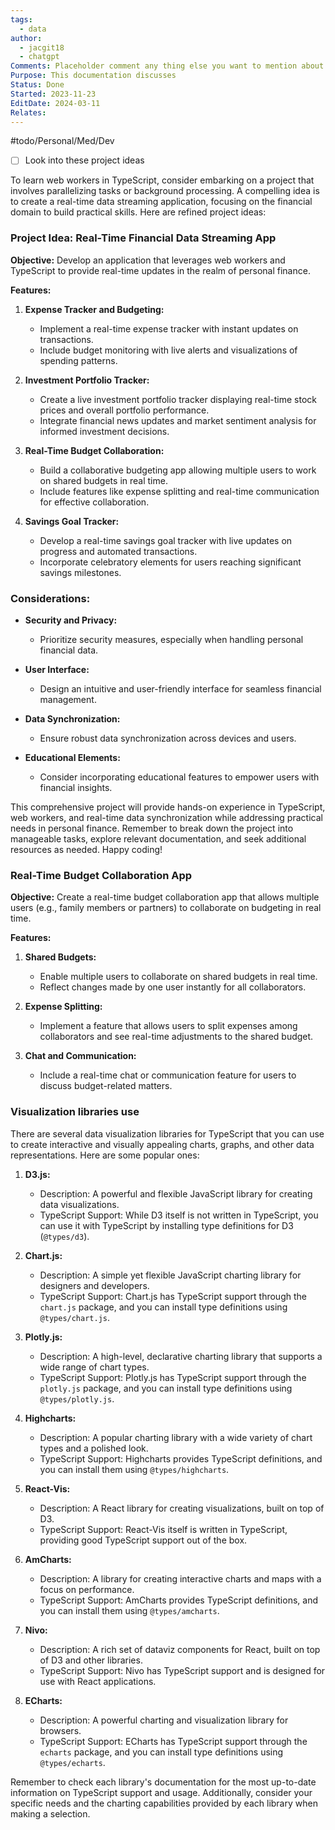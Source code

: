```yaml
---
tags:
  - data
author:
  - jacgit18
  - chatgpt
Comments: Placeholder comment any thing else you want to mention about the document.
Purpose: This documentation discusses
Status: Done
Started: 2023-11-23
EditDate: 2024-03-11
Relates:
---
```

#todo/Personal/Med/Dev 
- [ ] Look into these project ideas

To learn web workers in TypeScript, consider embarking on a project that involves parallelizing tasks or background processing. A compelling idea is to create a real-time data streaming application, focusing on the financial domain to build practical skills. Here are refined project ideas:

### Project Idea: Real-Time Financial Data Streaming App

**Objective:** Develop an application that leverages web workers and TypeScript to provide real-time updates in the realm of personal finance.

**Features:**

1. **Expense Tracker and Budgeting:**
    
    - Implement a real-time expense tracker with instant updates on transactions.
    - Include budget monitoring with live alerts and visualizations of spending patterns.
2. **Investment Portfolio Tracker:**
    
    - Create a live investment portfolio tracker displaying real-time stock prices and overall portfolio performance.
    - Integrate financial news updates and market sentiment analysis for informed investment decisions.
3. **Real-Time Budget Collaboration:**
    
    - Build a collaborative budgeting app allowing multiple users to work on shared budgets in real time.
    - Include features like expense splitting and real-time communication for effective collaboration.
4. **Savings Goal Tracker:**
    
    - Develop a real-time savings goal tracker with live updates on progress and automated transactions.
    - Incorporate celebratory elements for users reaching significant savings milestones.

### Considerations:

- **Security and Privacy:**
    
    - Prioritize security measures, especially when handling personal financial data.
- **User Interface:**
    
    - Design an intuitive and user-friendly interface for seamless financial management.
- **Data Synchronization:**
    
    - Ensure robust data synchronization across devices and users.
- **Educational Elements:**
    
    - Consider incorporating educational features to empower users with financial insights.

This comprehensive project will provide hands-on experience in TypeScript, web workers, and real-time data synchronization while addressing practical needs in personal finance. Remember to break down the project into manageable tasks, explore relevant documentation, and seek additional resources as needed. Happy coding!



### Real-Time Budget Collaboration App

**Objective:** Create a real-time budget collaboration app that allows multiple users (e.g., family members or partners) to collaborate on budgeting in real time.

**Features:**

1. **Shared Budgets:**
    
    - Enable multiple users to collaborate on shared budgets in real time.
    - Reflect changes made by one user instantly for all collaborators.
2. **Expense Splitting:**
    
    - Implement a feature that allows users to split expenses among collaborators and see real-time adjustments to the shared budget.
3. **Chat and Communication:**
    
    - Include a real-time chat or communication feature for users to discuss budget-related matters.


### Visualization libraries use 


There are several data visualization libraries for TypeScript that you can use to create interactive and visually appealing charts, graphs, and other data representations. Here are some popular ones:

1. **D3.js:**
   - Description: A powerful and flexible JavaScript library for creating data visualizations.
   - TypeScript Support: While D3 itself is not written in TypeScript, you can use it with TypeScript by installing type definitions for D3 (`@types/d3`).

2. **Chart.js:**
   - Description: A simple yet flexible JavaScript charting library for designers and developers.
   - TypeScript Support: Chart.js has TypeScript support through the `chart.js` package, and you can install type definitions using `@types/chart.js`.

3. **Plotly.js:**
   - Description: A high-level, declarative charting library that supports a wide range of chart types.
   - TypeScript Support: Plotly.js has TypeScript support through the `plotly.js` package, and you can install type definitions using `@types/plotly.js`.

4. **Highcharts:**
   - Description: A popular charting library with a wide variety of chart types and a polished look.
   - TypeScript Support: Highcharts provides TypeScript definitions, and you can install them using `@types/highcharts`.

5. **React-Vis:**
   - Description: A React library for creating visualizations, built on top of D3.
   - TypeScript Support: React-Vis itself is written in TypeScript, providing good TypeScript support out of the box.

6. **AmCharts:**
   - Description: A library for creating interactive charts and maps with a focus on performance.
   - TypeScript Support: AmCharts provides TypeScript definitions, and you can install them using `@types/amcharts`.

7. **Nivo:**
   - Description: A rich set of dataviz components for React, built on top of D3 and other libraries.
   - TypeScript Support: Nivo has TypeScript support and is designed for use with React applications.

8. **ECharts:**
   - Description: A powerful charting and visualization library for browsers.
   - TypeScript Support: ECharts has TypeScript support through the `echarts` package, and you can install type definitions using `@types/echarts`.

Remember to check each library's documentation for the most up-to-date information on TypeScript support and usage. Additionally, consider your specific needs and the charting capabilities provided by each library when making a selection.